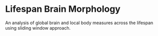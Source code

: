 # Lifespan Brain Morphology 
An analysis of global brain and local body measures across the lifespan using sliding window approach.
